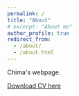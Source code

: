 ```yaml
---
permalink: /
title: "About"
# excerpt: "About me"
author_profile: true
redirect_from: 
  - /about/
  - /about.html
---
```

Chima's webpage.

[Download CV here](http://chima-adiole.github.io/files/cv.pdf)
